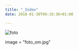 ```yaml
---
title: "_Index"
date: 2018-01-30T09:19:36+01:00

---
```


![foto](/foto_om.jpg)

image = "foto_om.jpg"